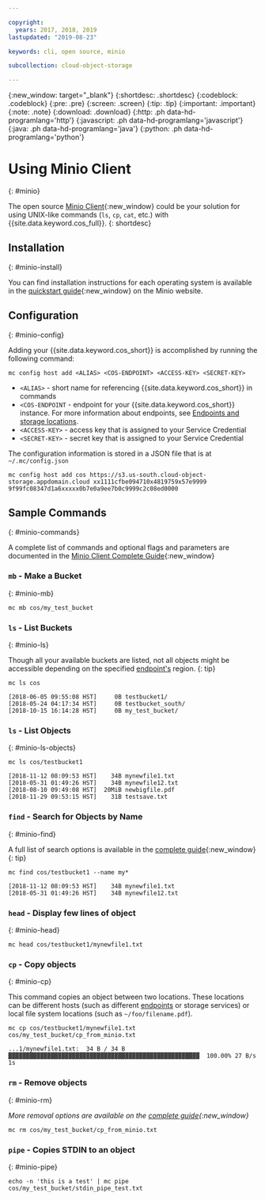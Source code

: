 ```yaml
---

copyright:
  years: 2017, 2018, 2019
lastupdated: "2019-08-23"

keywords: cli, open source, minio

subcollection: cloud-object-storage

---
```

{:new_window: target="_blank"}
{:shortdesc: .shortdesc}
{:codeblock: .codeblock}
{:pre: .pre}
{:screen: .screen}
{:tip: .tip}
{:important: .important}
{:note: .note}
{:download: .download} 
{:http: .ph data-hd-programlang='http'} 
{:javascript: .ph data-hd-programlang='javascript'} 
{:java: .ph data-hd-programlang='java'} 
{:python: .ph data-hd-programlang='python'}

# Using Minio Client
{: #minio}

The open source [Minio Client](https://min.io/download#/linux){:new_window} could be your solution for using UNIX-like commands (`ls`, `cp`, `cat`, etc.) with {{site.data.keyword.cos_full}}.
{: shortdesc}

## Installation
{: #minio-install}

You can find installation instructions for each operating system is available in the [quickstart guide](https://docs.min.io/docs/minio-client-quickstart-guide.html){:new_window} on the Minio website.

## Configuration
{: #minio-config}

Adding your {{site.data.keyword.cos_short}} is accomplished by running the following command:

```
mc config host add <ALIAS> <COS-ENDPOINT> <ACCESS-KEY> <SECRET-KEY>
```

* `<ALIAS>` - short name for referencing {{site.data.keyword.cos_short}} in commands
* `<COS-ENDPOINT` - endpoint for your {{site.data.keyword.cos_short}} instance. For more information about endpoints, see [Endpoints and storage locations](/docs/services/cloud-object-storage?topic=cloud-object-storage-endpoints#endpoints).
* `<ACCESS-KEY>` - access key that is assigned to your Service Credential
* `<SECRET-KEY>` - secret key that is assigned to your Service Credential

The configuration information is stored in a JSON file that is at `~/.mc/config.json`

```
mc config host add cos https://s3.us-south.cloud-object-storage.appdomain.cloud xx1111cfbe094710x4819759x57e9999 9f99fc08347d1a6xxxxx0b7e0a9ee7b0c9999c2c08ed0000
```

## Sample Commands
{: #minio-commands}

A complete list of commands and optional flags and parameters are documented in the [Minio Client Complete Guide](https://docs.min.io/docs/minio-client-complete-guide){:new_window}

### `mb` - Make a Bucket
{: #minio-mb}

```
mc mb cos/my_test_bucket
```

### `ls` - List Buckets
{: #minio-ls}

Though all your available buckets are listed, not all objects might be accessible depending on the specified [endpoint's](/docs/services/cloud-object-storage?topic=cloud-object-storage-endpoints#endpoints) region.
{: tip}

```
mc ls cos
```

```
[2018-06-05 09:55:08 HST]     0B testbucket1/
[2018-05-24 04:17:34 HST]     0B testbucket_south/
[2018-10-15 16:14:28 HST]     0B my_test_bucket/
```


### `ls` - List Objects
{: #minio-ls-objects}

```
mc ls cos/testbucket1
```

```
[2018-11-12 08:09:53 HST]    34B mynewfile1.txt
[2018-05-31 01:49:26 HST]    34B mynewfile12.txt
[2018-08-10 09:49:08 HST]  20MiB newbigfile.pdf
[2018-11-29 09:53:15 HST]    31B testsave.txt
```

### `find` - Search for Objects by Name
{: #minio-find}

A full list of search options is available in the [complete guide](https://docs.min.io/docs/minio-client-complete-guide#find){:new_window}
{: tip}

```
mc find cos/testbucket1 --name my*
```

```
[2018-11-12 08:09:53 HST]    34B mynewfile1.txt
[2018-05-31 01:49:26 HST]    34B mynewfile12.txt
```

### `head` - Display few lines of object
{: #minio-head}

```
mc head cos/testbucket1/mynewfile1.txt
```

### `cp` - Copy objects
{: #minio-cp}

This command copies an object between two locations. These locations can be different hosts (such as different [endpoints](/docs/services/cloud-object-storage?topic=cloud-object-storage-endpoints#endpoints) or storage services) or local file system locations (such as `~/foo/filename.pdf`).
```
mc cp cos/testbucket1/mynewfile1.txt cos/my_test_bucket/cp_from_minio.txt
```

```
...1/mynewfile1.txt:  34 B / 34 B  ▓▓▓▓▓▓▓▓▓▓▓▓▓▓▓▓▓▓▓▓▓▓▓▓▓▓▓▓▓▓▓▓▓▓▓▓▓▓▓▓▓▓▓▓▓▓▓▓▓▓▓▓▓▓  100.00% 27 B/s 1s
```

### `rm` - Remove objects
{: #minio-rm}

*More removal options are available on the [complete guide](https://docs.min.io/docs/minio-client-complete-guide#rm){:new_window}*

```
mc rm cos/my_test_bucket/cp_from_minio.txt
```

### `pipe` - Copies STDIN to an object
{: #minio-pipe}

```
echo -n 'this is a test' | mc pipe cos/my_test_bucket/stdin_pipe_test.txt
```